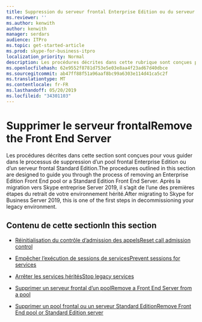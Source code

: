 ```yaml
---
title: Suppression du serveur frontal Enterprise Edition ou du serveur frontal Standard Edition
ms.reviewer: ''
ms.author: kenwith
author: kenwith
manager: serdars
audience: ITPro
ms.topic: get-started-article
ms.prod: skype-for-business-itpro
localization_priority: Normal
description: Les procédures décrites dans cette rubrique sont conçues pour vous guider dans le processus de suppression d’un pool frontal Enterprise Edition ou d’un serveur frontal Standard Edition. Après la migration vers Skype entreprise Server 2019, vous devez commencer par désaffecter votre environnement hérité.
ms.openlocfilehash: 62e9552f8781d753e5e03e8aa4f23ad67d40dbce
ms.sourcegitcommit: ab47ff88f51a96aaf8bc99a6303e114d41ca5c2f
ms.translationtype: MT
ms.contentlocale: fr-FR
ms.lasthandoff: 05/20/2019
ms.locfileid: "34301103"
---
```

# <a name="remove-the-front-end-server"></a><span data-ttu-id="fac0b-104">Supprimer le serveur frontal</span><span class="sxs-lookup"><span data-stu-id="fac0b-104">Remove the Front End Server</span></span>

<span data-ttu-id="fac0b-105">Les procédures décrites dans cette section sont conçues pour vous guider dans le processus de suppression d’un pool frontal Enterprise Edition ou d’un serveur frontal Standard Edition.</span><span class="sxs-lookup"><span data-stu-id="fac0b-105">The procedures outlined in this section are designed to guide you through the process of removing an Enterprise Edition Front End pool or a Standard Edition Front End Server.</span></span> <span data-ttu-id="fac0b-106">Après la migration vers Skype entreprise Server 2019, il s’agit de l’une des premières étapes du retrait de votre environnement hérité.</span><span class="sxs-lookup"><span data-stu-id="fac0b-106">After migrating to Skype for Business Server 2019, this is one of the first steps in decommissioning your legacy environment.</span></span>
  
## <a name="in-this-section"></a><span data-ttu-id="fac0b-107">Contenu de cette section</span><span class="sxs-lookup"><span data-stu-id="fac0b-107">In this section</span></span>

- [<span data-ttu-id="fac0b-108">Réinitialisation du contrôle d’admission des appels</span><span class="sxs-lookup"><span data-stu-id="fac0b-108">Reset call admission control</span></span>](reset-call-admission-control.md)
    
- [<span data-ttu-id="fac0b-109">Empêcher l’exécution de sessions de services</span><span class="sxs-lookup"><span data-stu-id="fac0b-109">Prevent sessions for services</span></span>](prevent-sessions-for-services.md)
    
- [<span data-ttu-id="fac0b-110">Arrêter les services hérités</span><span class="sxs-lookup"><span data-stu-id="fac0b-110">Stop legacy services</span></span>](stop-services.md)
    
- [<span data-ttu-id="fac0b-111">Supprimer un serveur frontal d’un pool</span><span class="sxs-lookup"><span data-stu-id="fac0b-111">Remove a Front End Server from a pool</span></span>](remove-a-front-end-server-from-a-pool.md)
    
- [<span data-ttu-id="fac0b-112">Supprimer un pool frontal ou un serveur Standard Edition</span><span class="sxs-lookup"><span data-stu-id="fac0b-112">Remove Front End pool or Standard Edition server</span></span>](remove-front-end-pool-or-standard-edition-server.md)
    

